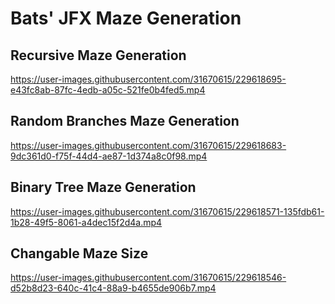 # Bats' JFX Maze Generation
 

## Recursive Maze Generation
https://user-images.githubusercontent.com/31670615/229618695-e43fc8ab-87fc-4edb-a05c-521fe0b4fed5.mp4

## Random Branches Maze Generation
https://user-images.githubusercontent.com/31670615/229618683-9dc361d0-f75f-44d4-ae87-1d374a8c0f98.mp4

## Binary Tree Maze Generation
https://user-images.githubusercontent.com/31670615/229618571-135fdb61-1b28-49f5-8061-a4dec15f2d4a.mp4

## Changable Maze Size
https://user-images.githubusercontent.com/31670615/229618546-d52b8d23-640c-41c4-88a9-b4655de906b7.mp4


